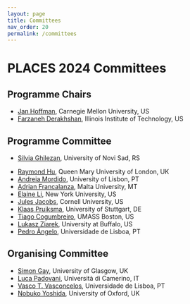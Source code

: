 ```yaml
---
layout: page
title: Committees
nav_order: 20
permalink: /committees
---
```


# PLACES 2024 Committees

## Programme Chairs

- [Jan Hoffman](https://cs.cmu.edu/~janh/), Carnegie Mellon University, US
- [Farzaneh Derakhshan](http://gauss.cs.iit.edu/~fderakhshan/), Illinois Institute of Technology, US


## Programme Committee

- [Silvia Ghilezan](https://imft.ftn.uns.ac.rs/~silvia/), University of Novi Sad, RS
<!-- [Mariangiola Dezani-Ciancaglini](http://www.di.unito.it/~dezani/), Università di Torino, IT -->
- [Raymond Hu](https://www.qmul.ac.uk/eecs/people/profiles/huraymond.html), Queen Mary University of London, UK
- [Andreia Mordido](https://www.di.fc.ul.pt/~amordido/), University of Lisbon, PT
- [Adrian Francalanza](https://staff.um.edu.mt/afra1/), Malta University, MT
- [Elaine Li](https://efl9013.github.io/), New York University, US
- [Jules Jacobs](https://julesjacobs.com/), Cornell University, US
- [Klaas Pruiksma](https://www.sec.uni-stuttgart.de/institute/team/Pruiksma/), University of Stuttgart, DE
- [Tiago Cogumbreiro](https://cogumbreiro.github.io/), UMASS Boston, US
- [Lukasz Ziarek](https://cse.buffalo.edu/~lziarek/), University at Buffalo, US
- [Pedro Ângelo](https://scholar.google.fr/citations?user=pR9nEoEAAAAJ&hl=fr), Universidade de Lisboa, PT


## Organising Committee

- [Simon Gay](http://www.dcs.gla.ac.uk/~simon), University of Glasgow, UK
- [Luca Padovani](https://boystrange.github.io), Università di Camerino, IT
- [Vasco T. Vasconcelos](https://www.di.fc.ul.pt/~vv), Universidade de Lisboa, PT
- [Nobuko Yoshida](http://https://www.cs.ox.ac.uk/people/nobuko.yoshida/), University of Oxford, UK

